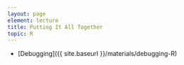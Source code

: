 ```yaml
---
layout: page
element: lecture
title: Putting It All Together
topic: R
---
```


* [Debugging]({{ site.baseurl }}/materials/debugging-R)


